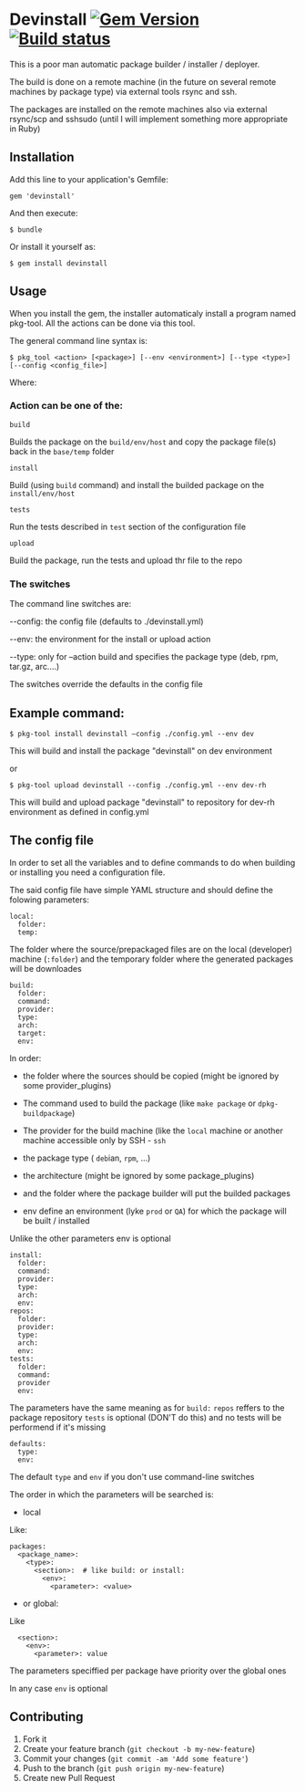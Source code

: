 ﻿# Devinstall  [![Gem Version][GV img]][Gem Version]  [![Build status][Build img]][Build img]

[Gem Version]: https://rubygems.org/gems/devinstall

[GV img]: https://badge.fury.io/rb/devinstall.png

[Build status]: https://travis-ci.org/dboca/devinstall

[Build img]: https://travis-ci.org/dboca/devinstall.png


This is a poor man automatic package builder / installer / deployer.

The build is done on a remote machine (in the future on several remote machines by package type)
via external tools rsync and ssh.

The packages are installed on the remote machines also via external rsync/scp and sshsudo
(until I will implement something more appropriate in Ruby)

## Installation

Add this line to your application's Gemfile:

    gem 'devinstall'

And then execute:

    $ bundle

Or install it yourself as:

    $ gem install devinstall

## Usage

When you install the gem, the installer automaticaly install a program named pkg-tool. 
All the actions can be done via this tool.

The general command line syntax is:

	$ pkg_tool <action> [<package>] [--env <environment>] [--type <type>] [--config <config_file>]

Where:

### Action can be one of the:

    build

Builds the package on the `build/env/host` and copy the package file(s) back in the `base/temp` folder

    install

Build (using `build` command) and install the builded package on the `install/env/host`

    tests

Run the tests described in `test` section of the configuration file

    upload

Build the package, run the tests and upload thr file to the repo

### The switches

The command line switches are:

  --config: the config file (defaults to ./devinstall.yml)

  --env: the environment for the install or upload action

  --type: only for –action build and specifies the package type (deb, rpm, tar.gz, arc....)

The switches override the defaults in the config file

## Example command:

    $ pkg-tool install devinstall –config ./config.yml --env dev

This will build and install the package "devinstall" on dev environment

or

    $ pkg-tool upload devinstall --config ./config.yml --env dev-rh

This will build and upload package "devinstall" to repository for dev-rh environment as defined in config.yml

## The config file

In order to set all the variables and to define commands to do when building or installing you need a configuration file.

The said config file have simple YAML structure and should define the folowing parameters:

    local:    
      folder:
      temp:

The folder where the source/prepackaged files are on the local (developer) machine (`:folder`) and the
temporary folder where the generated packages will be downloades

    build:
      folder: 
      command:
      provider:
      type:
      arch:
      target:
      env:

In order:

  - the folder where the sources should be copied (might be ignored by some provider_plugins)

  - The command used to build the package (like `make package` or `dpkg-buildpackage`)

  - The provider for the build machine (like the `local` machine or another machine
  accessible only by SSH - `ssh` 

  - the package type ( `deb`ian, `rpm`, ...)

  - the architecture (might be ignored by some package_plugins)

  - and the folder where the package builder will put the builded packages

  - env define an environment (lyke `prod` or `QA`) for which the package will be built / installed

Unlike the other parameters env is optional 
  
    install:
      folder:
      command:
      provider:
      type:
      arch:
      env:		
    repos:
      folder:
      provider:
      type:
      arch:
      env:
    tests:
      folder:
      command:
      provider
      env:
              
The parameters have the same meaning as for `build:`
 `repos` reffers to the package repository
 `tests` is optional (DON'T do this) and no tests will be performend if it's missing

    defaults:
      type:
      env:
              
The default `type` and `env` if you don't use command-line switches


The order in which the parameters will be searched is:

  - local

Like:

    packages:
      <package_name>:
        <type>:
          <section>:  # like build: or install:
            <env>:
              <parameter>: <value>
            
              
  - or global:

Like

      <section>:
        <env>:
          <parameter>: value

The parameters speciffied per package have priority over the global ones

In any case `env` is optional

## Contributing

1. Fork it
2. Create your feature branch (`git checkout -b my-new-feature`)
3. Commit your changes (`git commit -am 'Add some feature'`)
4. Push to the branch (`git push origin my-new-feature`)
5. Create new Pull Request
